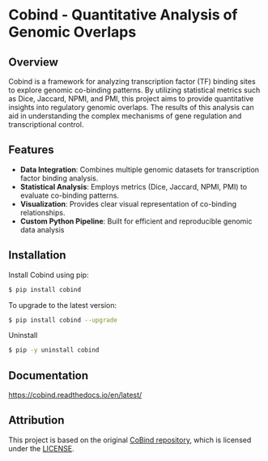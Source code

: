 # Cobind - Quantitative Analysis of Genomic Overlaps

## Overview

Cobind is a framework for analyzing transcription factor (TF) binding sites to explore genomic co-binding patterns. By utilizing statistical metrics such as Dice, Jaccard, NPMI, and PMI, this project aims to provide quantitative insights into regulatory genomic overlaps. The results of this analysis can aid in understanding the complex mechanisms of gene regulation and transcriptional control.

## Features

- **Data Integration**: Combines multiple genomic datasets for transcription factor binding analysis.
- **Statistical Analysis**: Employs metrics (Dice, Jaccard, NPMI, PMI) to evaluate co-binding patterns.
- **Visualization**: Provides clear visual representation of co-binding relationships.
- **Custom Python Pipeline**: Built for efficient and reproducible genomic data analysis

## Installation

Install Cobind using pip:
```bash
$ pip install cobind
```
To upgrade to the latest version:
```bash
$ pip install cobind --upgrade
```
Uninstall
```bash
$ pip -y uninstall cobind
```
## Documentation
https://cobind.readthedocs.io/en/latest/
## Attribution
This project is based on the original [CoBind repository](https://github.com/liguowang/cobind), which is licensed under the [LICENSE](https://github.com/liguowang/cobind/blob/main/LICENSE). 


